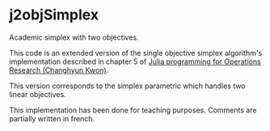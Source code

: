# j2objSimplex
Academic simplex with two objectives.

This code is an extended version of the single objective simplex algorithm's implementation described in chapter 5 of [Julia programming for Operations Research (Changhyun Kwon)](http://www.chkwon.net/julia/). 

This version corresponds to the simplex parametric which handles two linear objectives.

This implementation has been done for teaching purposes. Comments are partially written in french.
